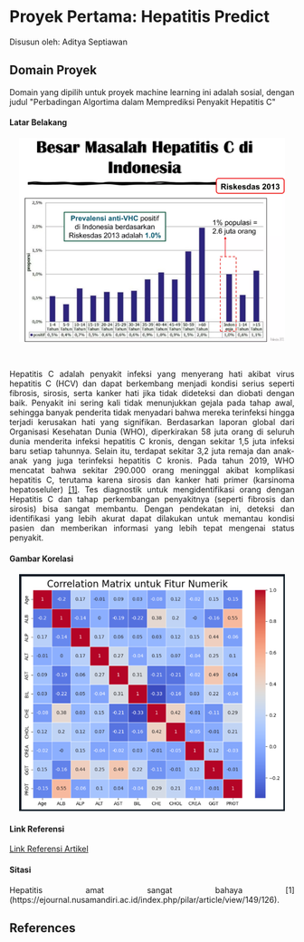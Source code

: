 # Proyek Pertama: Hepatitis Predict
Disusun oleh: Aditya Septiawan

## Domain Proyek
Domain yang dipilih untuk proyek machine learning ini adalah sosial, dengan judul "Perbadingan Algortima dalam Memprediksi Penyakit Hepatitis C"

#### Latar Belakang
<p align="center">
  <img src="https://github.com/Adityas22/predictive-analytics-hepatitis/blob/main/image/kasus%20hepatitis.png" alt="docs12" width="470">
</p>
<br>
<p align="justify">
Hepatitis C adalah penyakit infeksi yang menyerang hati akibat virus hepatitis C (HCV) dan dapat berkembang menjadi kondisi serius seperti fibrosis, sirosis, serta kanker hati jika tidak dideteksi dan diobati dengan baik. Penyakit ini sering kali tidak menunjukkan gejala pada tahap awal, sehingga banyak penderita tidak menyadari bahwa mereka terinfeksi hingga terjadi kerusakan hati yang signifikan. Berdasarkan laporan global dari Organisasi Kesehatan Dunia (WHO), diperkirakan 58 juta orang di seluruh dunia menderita infeksi hepatitis C kronis, dengan sekitar 1,5 juta infeksi baru setiap tahunnya. Selain itu, terdapat sekitar 3,2 juta remaja dan anak-anak yang juga terinfeksi hepatitis C kronis. Pada tahun 2019, WHO mencatat bahwa sekitar 290.000 orang meninggal akibat komplikasi hepatitis C, terutama karena sirosis dan kanker hati primer (karsinoma hepatoseluler) <a href="https://journal.stmikjayakarta.ac.id/index.php/JMIJayakarta/article/view/1098/732">[1]</a>. Tes diagnostik untuk mengidentifikasi orang dengan Hepatitis C dan tahap perkembangan penyakitnya (seperti fibrosis dan sirosis) bisa sangat membantu. Dengan pendekatan ini, deteksi dan identifikasi yang lebih akurat dapat dilakukan untuk memantau kondisi pasien dan memberikan informasi yang lebih tepat mengenai status penyakit.
</p>

#### Gambar Korelasi

<p align="center">
  <img src="https://github.com/Adityas22/predictive-analytics-hepatitis/blob/main/image/korelasi.png" alt="docs12" width="470">
</p>

#### Link Referensi
[Link Referensi Artikel](https://ejournal.nusamandiri.ac.id/index.php/pilar/article/view/149/126)

#### Sitasi
<p align="justify">
Hepatitis amat sangat bahaya [1](https://ejournal.nusamandiri.ac.id/index.php/pilar/article/view/149/126).
</p>

## References
[1]: https://journal.stmikjayakarta.ac.id/index.php/JMIJayakarta/article/view/1098/732
